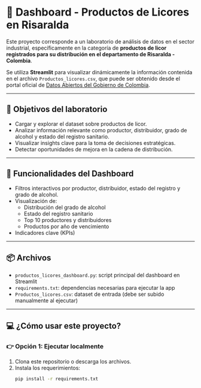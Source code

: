 # 🧪 Dashboard - Productos de Licores en Risaralda

Este proyecto corresponde a un laboratorio de análisis de datos en el sector industrial, específicamente en la categoría de **productos de licor registrados para su distribución en el departamento de Risaralda - Colombia**.

Se utiliza **Streamlit** para visualizar dinámicamente la información contenida en el archivo `Productos_licores.csv`, que puede ser obtenido desde el portal oficial de [Datos Abiertos del Gobierno de Colombia](https://www.datos.gov.co/).

---

## 🎯 Objetivos del laboratorio

- Cargar y explorar el dataset sobre productos de licor.
- Analizar información relevante como productor, distribuidor, grado de alcohol y estado del registro sanitario.
- Visualizar insights clave para la toma de decisiones estratégicas.
- Detectar oportunidades de mejora en la cadena de distribución.

---

## 🚀 Funcionalidades del Dashboard

- Filtros interactivos por productor, distribuidor, estado del registro y grado de alcohol.
- Visualización de:
  - Distribución del grado de alcohol
  - Estado del registro sanitario
  - Top 10 productores y distribuidores
  - Productos por año de vencimiento
- Indicadores clave (KPIs)

---

## 📦 Archivos

- `productos_licores_dashboard.py`: script principal del dashboard en Streamlit
- `requirements.txt`: dependencias necesarias para ejecutar la app
- `Productos_licores.csv`: dataset de entrada (debe ser subido manualmente al ejecutar)

---

## 💻 ¿Cómo usar este proyecto?

### 👉 Opción 1: Ejecutar localmente

1. Clona este repositorio o descarga los archivos.
2. Instala los requerimientos:
   ```bash
   pip install -r requirements.txt
